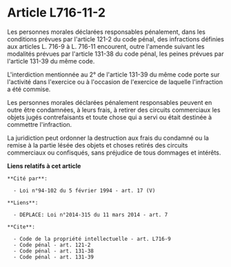 # Article L716-11-2

Les personnes morales déclarées responsables pénalement, dans les conditions prévues par l'article 121-2 du code pénal, des
infractions définies aux articles L. 716-9 à L. 716-11 encourent, outre l'amende suivant les modalités prévues par l'article
131-38 du code pénal, les peines prévues par l'article 131-39 du même code. 

L'interdiction mentionnée au 2° de l'article 131-39 du même code porte sur l'activité dans l'exercice ou à l'occasion de
l'exercice de laquelle l'infraction a été commise. 

Les personnes morales déclarées pénalement responsables peuvent en outre être condamnées, à leurs frais, à retirer des
circuits commerciaux les objets jugés contrefaisants et toute chose qui a servi ou était destinée à commettre l'infraction. 

La juridiction peut ordonner la destruction aux frais du condamné ou la remise à la partie lésée des objets et choses retirés
des circuits commerciaux ou confisqués, sans préjudice de tous dommages et intérêts.

**Liens relatifs à cet article**

	**Cité par**:

	  - Loi n°94-102 du 5 février 1994 - art. 17 (V)

	**Liens**:

	  - DEPLACE: Loi n°2014-315 du 11 mars 2014 - art. 7

	**Cite**:

	  - Code de la propriété intellectuelle - art. L716-9
	  - Code pénal - art. 121-2
	  - Code pénal - art. 131-38
	  - Code pénal - art. 131-39
